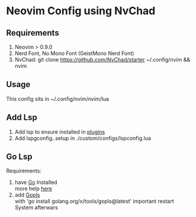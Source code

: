 # Neovim Config using NvChad
## Requirements
1. Neovim > 0.9.0
2. Nerd Font, No Mono Font (GeistMono Nerd Font)
3. NvChad: git clone https://github.com/NvChad/starter ~/.config/nvim && nvim <br>

## Usage
This config sits in ~/.config/nvim/nvim/lua

## Add Lsp
1. Add lsp to ensure installed in [plugins](./custom/plugins.lua)
2. Add lspgconfig.<lspname>.setup in ./custom/configs/lspconfig.lua

## Go Lsp
Requirements:
1. have [Go](https://go.dev/doc/install) Installed <br>
  more help [here](https://dev.to/deadwin19/how-to-install-golang-on-wslwsl2-2880) 
2. add [Gopls](https://pkg.go.dev/golang.org/x/tools/gopls#section-readme) <br>
  with 'go install golang.org/x/tools/gopls@latest'
  important restart System afterwars
